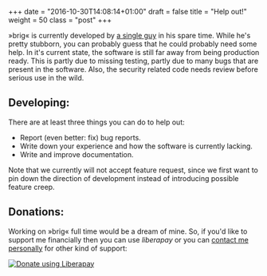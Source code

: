 +++
date = "2016-10-30T14:08:14+01:00"
draft = false
title = "Help out!"
weight = 50
class = "post"
+++

»brig« is currently developed by [a single guy](https://github.com/sahib) in
his spare time. While he's pretty stubborn, you can probably guess that he
could probably need some help. In it's current state, the software is still far
away from being production ready. This is partly due to missing testing, partly
due to many bugs that are present in the software. Also, the security related
code needs review before serious use in the wild.

<h2>Developing:</h2>

<span class="italic">There are at least three things you can do to help out:</span>

<ul>
<li>Report (even better: fix) bug reports.</li>
<li>Write down your experience and how the software is currently lacking.</li>
<li>Write and improve documentation.</li>
</ul>

Note that we currently will <span class="italic">not</span> accept feature
request, since we first want to pin down the direction of development instead of introducing possible feature creep.

<h2>Donations:</h2>

Working on »brig« full time would be a dream of mine. So, if you'd like to
support me financially then you can use *liberapay* or you can [contact
me personally](mailto:sahib@online) for other kind of support:

<a href="https://liberapay.com/sahib/donate"><img alt="Donate using Liberapay" src="https://liberapay.com/assets/widgets/donate.svg"></a>
